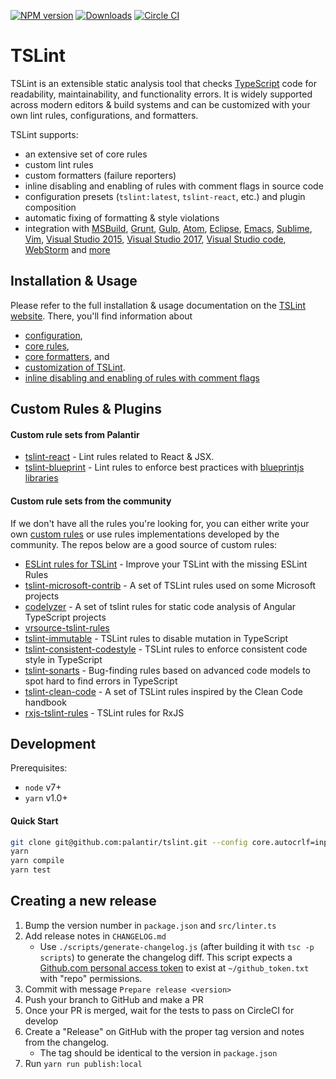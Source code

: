 [![NPM version](https://badge.fury.io/js/tslint.svg)](http://badge.fury.io/js/tslint)
[![Downloads](http://img.shields.io/npm/dm/tslint.svg)](https://npmjs.org/package/tslint)
[![Circle CI](https://circleci.com/gh/palantir/tslint.svg?style=svg)](https://circleci.com/gh/palantir/tslint)

TSLint
======

TSLint is an extensible static analysis tool that checks [TypeScript](https://github.com/Microsoft/TypeScript) code for readability, maintainability, and functionality errors. It is widely supported across modern editors & build systems and can be customized with your own lint rules, configurations, and formatters.

TSLint supports:

- an extensive set of core rules
- custom lint rules
- custom formatters (failure reporters)
- inline disabling and enabling of rules with comment flags in source code
- configuration presets (`tslint:latest`, `tslint-react`, etc.) and plugin composition
- automatic fixing of formatting & style violations
- integration with [MSBuild](https://github.com/joshuakgoldberg/tslint.msbuild), [Grunt](https://github.com/palantir/grunt-tslint), [Gulp](https://github.com/panuhorsmalahti/gulp-tslint), [Atom](https://github.com/AtomLinter/linter-tslint), [Eclipse](https://github.com/palantir/eclipse-tslint), [Emacs](http://flycheck.org), [Sublime](https://packagecontrol.io/packages/SublimeLinter-contrib-tslint), [Vim](https://github.com/scrooloose/syntastic), [Visual Studio 2015](https://marketplace.visualstudio.com/items?itemName=MadsKristensen.WebAnalyzer), [Visual Studio 2017](https://marketplace.visualstudio.com/items?itemName=RichNewman.TypeScriptAnalyzer), [Visual Studio code](https://marketplace.visualstudio.com/items?itemName=eg2.tslint), [WebStorm](https://www.jetbrains.com/webstorm/help/tslint.html) and [more](https://palantir.github.io/tslint/usage/third-party-tools/)

Installation & Usage
------------

Please refer to the full installation & usage documentation on the [TSLint website](https://palantir.github.io/tslint/). There, you'll find information about
- [configuration](https://palantir.github.io/tslint/usage/configuration/),
- [core rules](https://palantir.github.io/tslint/rules/),
- [core formatters](https://palantir.github.io/tslint/formatters/), and
- [customization of TSLint](https://palantir.github.io/tslint/develop/custom-rules/).
- [inline disabling and enabling of rules with comment flags](https://palantir.github.io/tslint/usage/rule-flags/)

Custom Rules & Plugins
------------

#### Custom rule sets from Palantir

- [tslint-react](https://github.com/palantir/tslint-react) - Lint rules related to React & JSX.
- [tslint-blueprint](https://github.com/palantir/tslint-blueprint) - Lint rules to enforce best practices with [blueprintjs libraries](https://github.com/palantir/blueprint)

#### Custom rule sets from the community

If we don't have all the rules you're looking for, you can either write your own [custom rules](https://palantir.github.io/tslint/develop/custom-rules/) or use rules implementations developed by the community. The repos below are a good source of custom rules:

- [ESLint rules for TSLint](https://github.com/buzinas/tslint-eslint-rules) - Improve your TSLint with the missing ESLint Rules
- [tslint-microsoft-contrib](https://github.com/Microsoft/tslint-microsoft-contrib) - A set of TSLint rules used on some Microsoft projects
- [codelyzer](https://github.com/mgechev/codelyzer) - A set of tslint rules for static code analysis of Angular TypeScript projects
- [vrsource-tslint-rules](https://github.com/vrsource/vrsource-tslint-rules)
- [tslint-immutable](https://github.com/jonaskello/tslint-immutable) - TSLint rules to disable mutation in TypeScript
- [tslint-consistent-codestyle](https://github.com/ajafff/tslint-consistent-codestyle) - TSLint rules to enforce consistent code style in TypeScript
- [tslint-sonarts](https://github.com/SonarSource/SonarTS) - Bug-finding rules based on advanced code models to spot hard to find errors in TypeScript
- [tslint-clean-code](https://github.com/Glavin001/tslint-clean-code) - A set of TSLint rules inspired by the Clean Code handbook
- [rxjs-tslint-rules](https://github.com/cartant/rxjs-tslint-rules) - TSLint rules for RxJS

Development
-----------

Prerequisites:

- `node` v7+
- `yarn` v1.0+

#### Quick Start

```bash
git clone git@github.com:palantir/tslint.git --config core.autocrlf=input --config core.eol=lf
yarn
yarn compile
yarn test
```

Creating a new release
----------------------

1. Bump the version number in `package.json` and `src/linter.ts`
2. Add release notes in `CHANGELOG.md`
    - Use `./scripts/generate-changelog.js` (after building it with `tsc -p scripts`) to generate the changelog diff. This script expects a [Github.com personal access token](https://github.com/settings/tokens) to exist at `~/github_token.txt` with "repo" permissions.
4. Commit with message `Prepare release <version>`
5. Push your branch to GitHub and make a PR
6. Once your PR is merged, wait for the tests to pass on CircleCI for develop
7. Create a "Release" on GitHub with the proper tag version and notes from the changelog.
    - The tag should be identical to the version in `package.json`
8. Run `yarn run publish:local`
